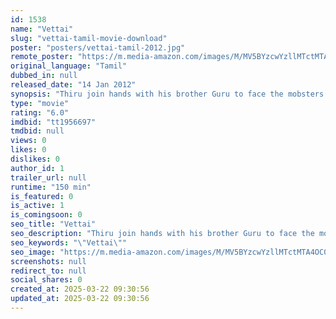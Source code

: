 ```yaml
---
id: 1538
name: "Vettai"
slug: "vettai-tamil-movie-download"
poster: "posters/vettai-tamil-2012.jpg"
remote_poster: "https://m.media-amazon.com/images/M/MV5BYzcwYzllMTctMTA4OC00NzI5LTljMDYtODlmNDFiZjIxMDE3XkEyXkFqcGc@._V1_SX300.jpg"
original_language: "Tamil"
dubbed_in: null
released_date: "14 Jan 2012"
synopsis: "Thiru join hands with his brother Guru to face the mobsters of a city."
type: "movie"
rating: "6.0"
imdbid: "tt1956697"
tmdbid: null
views: 0
likes: 0
dislikes: 0
author_id: 1
trailer_url: null
runtime: "150 min"
is_featured: 0
is_active: 1
is_comingsoon: 0
seo_title: "Vettai"
seo_description: "Thiru join hands with his brother Guru to face the mobsters of a city."
seo_keywords: "\"Vettai\""
seo_image: "https://m.media-amazon.com/images/M/MV5BYzcwYzllMTctMTA4OC00NzI5LTljMDYtODlmNDFiZjIxMDE3XkEyXkFqcGc@._V1_SX300.jpg"
screenshots: null
redirect_to: null
social_shares: 0
created_at: 2025-03-22 09:30:56
updated_at: 2025-03-22 09:30:56
---
```


